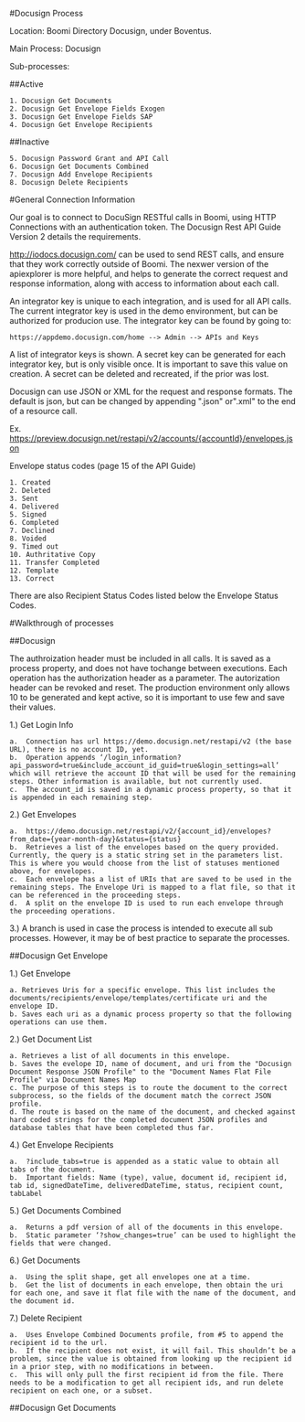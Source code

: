 #Docusign Process

Location: Boomi Directory Docusign, under Boventus.

Main Process: Docusign

Sub-processes:

##Active
    
    1. Docusign Get Documents 
    2. Docusign Get Envelope Fields Exogen
    3. Docusign Get Envelope Fields SAP
    4. Docusign Get Envelope Recipients
    
##Inactive
    
    5. Docusign Password Grant and API Call
    6. Docusign Get Documents Combined
    7. Docusign Add Envelope Recipients
    8. Docusign Delete Recipients
    
#General Connection Information

Our goal is to connect to DocuSign RESTful calls in Boomi, using HTTP Connections with an authentication token.
The Docusign Rest API Guide Version 2 details the requirements.

http://iodocs.docusign.com/ can be used to send REST calls, and ensure that they work correctly outside of Boomi. The nexwer version of the apiexplorer is more helpful, and helps to generate the correct request and response information, along with access to information about each call.

An integrator key is unique to each integration, and is used for all API calls. The current integrator key is used in the demo environment, but can be authorized for producion use. The integrator key can be found by going to:

    https://appdemo.docusign.com/home --> Admin --> APIs and Keys
A list of integrator keys is shown. A secret key can be generated for each integrator key, but is only visible once. It is important to save this value on creation. A secret can be deleted and recreated, if the prior was lost. 

Docusign can use JSON or XML for the request and response formats. The default is json, but can be changed by appending ".json" or".xml" to the end of a resource call. 

Ex. https://preview.docusign.net/restapi/v2/accounts/{accountId}/envelopes.json

Envelope status codes (page 15 of the API Guide)

    1. Created
    2. Deleted
    3. Sent
    4. Delivered
    5. Signed
    6. Completed
    7. Declined
    8. Voided
    9. Timed out
    10. Authritative Copy
    11. Transfer Completed
    12. Template
    13. Correct

There are also Recipient Status Codes listed below the Envelope Status Codes.

#Walkthrough of processes

##Docusign

The authroization header must be included in all calls. It is saved as a process property, and does not have tochange between executions. Each operation has the authorization header as a parameter. The autorization header can be revoked and reset. The production environment only allows 10 to be generated and kept active, so it is important to use few and save their values.

1.)	Get Login Info

    a.	Connection has url https://demo.docusign.net/restapi/v2 (the base URL), there is no account ID, yet. 
    b.	Operation appends ‘/login_information?api_password=true&include_account_id_guid=true&login_settings=all’ which will retrieve the account ID that will be used for the remaining steps. Other information is available, but not currently used.
    c.	The account_id is saved in a dynamic process property, so that it is appended in each remaining step.
    
2.)	Get Envelopes 

    a.	https://demo.docusign.net/restapi/v2/{account_id}/envelopes?from_date={year-month-day}&status={status}
    b.	Retrieves a list of the envelopes based on the query provided. Currently, the query is a static string set in the parameters list. This is where you would choose from the list of statuses mentioned above, for envelopes.
    c.	Each envelope has a list of URIs that are saved to be used in the remaining steps. The Envelope Uri is mapped to a flat file, so that it can be referenced in the proceeding steps. 
    d.	A split on the envelope ID is used to run each envelope through the proceeding operations.

3.) A branch is used in case the process is intended to execute all sub processes. However, it may be of best practice to separate the processes.

##Docusign Get Envelope

1.) Get Envelope
    
    a. Retrieves Uris for a specific envelope. This list includes the documents/recipients/envelope/templates/certificate uri and the envelope ID.
    b. Saves each uri as a dynamic process property so that the following operations can use them. 
    
2.) Get Document List
    
    a. Retrieves a list of all documents in this envelope.
    b. Saves the evelope ID, name of document, and uri from the "Docusign Document Response JSON Profile" to the "Document Names Flat File Profile" via Document Names Map
    c. The purpose of this steps is to route the document to the correct subprocess, so the fields of the document match the correct JSON profile.
    d. The route is based on the name of the document, and checked against hard coded strings for the completed document JSON profiles and database tables that have been completed thus far.
    
4.)	Get Envelope Recipients

    a.	?include_tabs=true is appended as a static value to obtain all tabs of the document. 
    b.	Important fields: Name (type), value, document id, recipient id, tab id, signedDateTime, deliveredDateTime, status, recipient count, tabLabel
5.)	Get Documents Combined

    a.	Returns a pdf version of all of the documents in this envelope.
    b.	Static parameter ‘?show_changes=true’ can be used to highlight the fields that were changed. 
6.)	Get Documents

    a.	Using the split shape, get all envelopes one at a time.
    b.	Get the list of documents in each envelope, then obtain the uri for each one, and save it flat file with the name of the document, and the document id.
7.)	Delete Recipient

    a.	Uses Envelope Combined Documents profile, from #5 to append the recipient id to the url. 
    b.	If the recipient does not exist, it will fail. This shouldn’t be a problem, since the value is obtained from looking up the recipient id in a prior step, with no modifications in between. 
    c.	This will only pull the first recipient id from the file. There needs to be a modification to get all recipient ids, and run delete recipient on each one, or a subset.





##Docusign Get Documents
  

